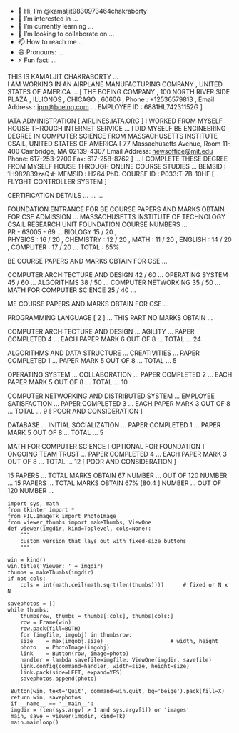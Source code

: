 - 👋 Hi, I’m @kamaljit9830973464chakraborty
- 👀 I’m interested in ...
- 🌱 I’m currently learning ...
- 💞️ I’m looking to collaborate on ...
- 📫 How to reach me ...
- 😄 Pronouns: ...
- ⚡ Fun fact: ...

<!---
kamaljit9830973464chakraborty/kamaljit9830973464chakraborty is a ✨ special ✨ repository because its `README.md` (this file) appears on your GitHub profile.
You can click the Preview link to take a look at your changes.
--->








THIS IS KAMALJIT CHAKRABORTY  ...  
I AM WORKING IN AN AIRPLANE MANUFACTURING COMPANY , UNITED STATES  OF AMERICA ... [
THE BOEING COMPANY , 100 NORTH RIVER SIDE PLAZA , ILLIONOS , CHICAGO , 60606 , 
Phone : +12536579813 , Email Address : ipm@boeing.com ...
EMPLOYEE ID : 6881HL74231152G ] 

IATA ADMINISTRATION  [ AIRLINES.IATA.ORG ]
I WORKED FROM MYSELF HOUSE THROUGH INTERNET SERVICE ... 
I DID MYSELF BE ENGINEERING DEGREE IN COMPUTER SCIENCE FROM 
MASSACHUSETTS INSTITUTE CSAIL,  UNITED STATES OF AMERICA 
[ 77 Massachusetts Avenue, Room 11-400 
Cambridge, MA 02139-4307
Email Address: newsoffice@mit.edu
Phone: 617-253-2700
Fax: 617-258-8762 ] ... I COMPLETE THESE DEGREE FROM MYSELF HOUSE THROUGH ONLINE 
COURSE STUDIES ...
BEMSID : 1H982839zaQ☆
MEMSID : H264
PhD. COURSE ID : P033:T-7B-10HF [ FLYGHT CONTROLLER SYSTEM ]


CERTIFICATION DETAILS ... ... ... 

FOUNDATION ENTRANCE FOR BE COURSE PAPERS AND MARKS OBTAIN FOR CSE ADMISSION ... 
MASSACHUSETTS INSTITUTE OF TECHNOLOGY CSAIL RESEARCH UNIT FOUNDATION COURSE NUMBERS ...  
PR - 63005 - 69 ... 
BIOLOGY  15 / 20 ,  
PHYSICS : 16 / 20 , 
CHEMISTRY : 12 / 20 , 
MATH : 11 / 20 , 
ENGLISH : 14 / 20 , 
COMPUTER : 17 / 20 ... 
TOTAL : 65% 


BE COURSE PAPERS AND MARKS OBTAIN FOR CSE ... 


COMPUTER ARCHITECTURE AND DESIGN 42 / 60 ... 
OPERATING SYSTEM 45 / 60 ... 
ALGORITHMS 38 / 50  ... 
COMPUTER NETWORKING 35 / 50 ... 
MATH FOR COMPUTER SCIENCE 25 / 40 ...


ME COURSE PAPERS AND MARKS OBTAIN FOR CSE ... 

PROGRAMMING LANGUAGE [ 2 ] ... THIS PART NO MARKS OBTAIN ... 

COMPUTER ARCHITECTURE AND DESIGN ... AGILITY ... 
PAPER COMPLETED 4 ... EACH PAPER MARK 6 OUT OF 8 ... TOTAL ... 24

ALGORITHMS AND DATA STRUCTURE ... CREATIVITIES ... 
PAPER COMPLETED 1 ...  PAPER MARK 5 OUT OF 8 ... TOTAL ... 5
 

OPERATING SYSTEM ... COLLABORATION ... 
PAPER COMPLETED 2 ...  EACH PAPER MARK 5 OUT OF 8 ... TOTAL ... 10
  

COMPUTER NETWORKING AND DISTRIBUTED SYSTEM ... EMPLOYEE SATISFACTION ... 
PAPER COMPLETED 3 ...  EACH PAPER MARK 3 OUT OF 8 ... TOTAL ... 9 [ POOR AND CONSIDERATION ]


DATABASE ... INITIAL SOCIALIZATION ... 
PAPER COMPLETED 1 ...   PAPER MARK 5 OUT OF 8 ... TOTAL ... 5


MATH FOR COMPUTER SCIENCE  [ OPTIONAL FOR FOUNDATION ] ONGOING TEAM TRUST ... 
PAPER COMPLETED 4 ...  EACH PAPER MARK 3 OUT OF 8 ... TOTAL ... 12 [ POOR AND CONSIDERATION ]


15 PAPERS ... TOTAL MARKS OBTAIN 67 NUMBER ... OUT OF 120 NUMBER ... 
15 PAPERS ... TOTAL MARKS OBTAIN 67%  [80.4 ] NUMBER ... OUT OF 120 NUMBER ... 










    import sys, math
    from tkinter import * 
    from PIL.ImageTk import PhotoImage 
    from viewer_thumbs import makeThumbs, ViewOne 
    def viewer(imgdir, kind=Toplevel, cols=None):    
        """    
        custom version that lays out with fixed-size buttons    
        """
    
    win = kind()    
    win.title('Viewer: ' + imgdir)    
    thumbs = makeThumbs(imgdir)    
    if not cols:        
        cols = int(math.ceil(math.sqrt(len(thumbs))))      # fixed or N x N    
    
    savephotos = []    
    while thumbs:        
        thumbsrow, thumbs = thumbs[:cols], thumbs[cols:]        
        row = Frame(win)        
        row.pack(fill=BOTH)        
        for (imgfile, imgobj) in thumbsrow:            
        size    = max(imgobj.size)                     # width, height            
        photo   = PhotoImage(imgobj)            
        link    = Button(row, image=photo)
        handler = lambda savefile=imgfile: ViewOne(imgdir, savefile)            
        link.config(command=handler, width=size, height=size)            
        link.pack(side=LEFT, expand=YES)            
        savephotos.append(photo)    
        
     Button(win, text='Quit', command=win.quit, bg='beige').pack(fill=X)    
     return win, savephotos 
     if __name__ == '__main__':    
     imgdir = (len(sys.argv) > 1 and sys.argv[1]) or 'images'    
     main, save = viewer(imgdir, kind=Tk)    
     main.mainloop()
